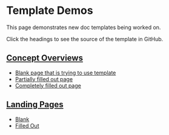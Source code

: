 ---
---

# Template Demos

This page demonstrates new doc templates being worked on. 

Click the headings to see the source of the template in GitHub.

## [Concept Overviews](https://github.com/kubernetes/kubernetes.github.io/blob/master/_includes/templates/concept-overview.md)

- [Blank page that is trying to use template](blank/)
- [Partially filled out page](partial/)
- [Completely filled out page](filledout/)

## [Landing Pages](https://github.com/kubernetes/kubernetes.github.io/blob/master/_includes/templates/landing-page.md)

- [Blank](blanklanding/)
- [Filled Out](landingpage/)